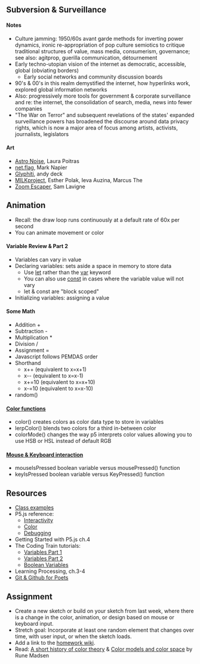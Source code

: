 ## Subversion & Surveillance

#### Notes

- Culture jamming: 1950/60s avant garde methods for inverting power dynamics, ironic re-appropriation of pop culture semiotics to critique traditional structures of value, mass media, consumerism, governance; see also: agitprop, guerilla communication, détournement
- Early techno-utopian vision of the internet as democratic, accessible, global (obviating borders)
  - Early social networks and community discussion boards
- 90's & 00's in this realm demystified the internet, how hyperlinks work, explored global information networks
- Also: progressively more tools for government & corporate surveillance and re: the internet, the consolidation of search, media, news into fewer companies
- "The War on Terror" and subsequent revelations of the states' expanded surveillance powers has broadened the discourse around data privacy rights, which is now a major area of focus among artists, activists, journalists, legislators

#### Art

- [Astro Noise](https://www.artsy.net/show/whitney-museum-of-american-art-1-laura-poitras-astro-noise?sort=partner_show_position), Laura Poitras
- [net.flag](https://www.guggenheim.org/artwork/10703), Mark Napier
- [Glyphiti](http://artcontext.net/glyphiti/docs/about.html), andy deck
- [MILKproject](https://www.polakvanbekkum.com/done/major-gps-projects/milk-project/), Esther Polak, Ieva Auzina, Marcus The
- [Zoom Escaper](https://lav.io/projects/zoom-escaper/), Sam Lavigne

## Animation

- Recall: the draw loop runs continuously at a default rate of 60x per second
- You can animate movement or color

#### Variable Review & Part 2

- Variables can vary in value
- Declaring variables: sets aside a space in memory to store data
  - Use [let](https://developer.mozilla.org/en-US/docs/Web/JavaScript/Reference/Statements/let) rather than the [var](https://developer.mozilla.org/en-US/docs/Web/JavaScript/Reference/Statements/let) keyword
  - You can also use [const](https://developer.mozilla.org/en-US/docs/Web/JavaScript/Reference/Statements/var) in cases where the variable value will not vary
  - let & const are "block scoped"
- Initializing variables: assigning a value

#### Some Math

- Addition +
- Subtraction -
- Multiplication \*
- Division /
- Assignment =
- Javascript follows PEMDAS order
- Shorthand
  - x++ (equivalent to x=x+1)
  - x-- (equivalent to x=x-1)
  - x+=10 (equivalent to x=x+10)
  - x-=10 (equivalent to x=x-10)
- random()

#### [Color functions](https://developer.mozilla.org/en-US/docs/Web/JavaScript/Reference/Statements/var)

- color() creates colors as color data type to store in variables
- lerpColor() blends two colors for a third in-between color
- colorMode() changes the way p5 interprets color values allowing you to use HSB or HSL instead of default RGB

#### [Mouse & Keyboard interaction](https://p5js.org/reference/#group-Events)

- mouseIsPressed boolean variable versus mousePressed() function
- keyIsPressed boolean variable versus KeyPressed() function

## Resources

- [Class examples](https://editor.p5js.org/jfunky/collections/oZNPWRLyJ)
- P5.js reference:
  - [Interactivity](https://p5js.org/learn/interactivity.html)
  - [Color](https://p5js.org/learn/color.html)
  - [Debugging](https://p5js.org/learn/debugging.html)
- Getting Started with P5.js ch.4
- The Coding Train tutorials:
  - [Variables Part 1](https://www.youtube.com/watch?v=RnS0YNuLfQQ)
  - [Variables Part 2](https://www.youtube.com/watch?v=Bn_B3T_Vbxs)
  - [Boolean Variables](https://www.youtube.com/watch?v=Rk-_syQluvc)
- Learning Processing, ch.3-4
- [Git & Github for Poets](https://www.youtube.com/playlist?list=PLRqwX-V7Uu6ZF9C0YMKuns9sLDzK6zoiV)

## Assignment

- Create a new sketch or build on your sketch from last week, where there is a change in the color, animation, or design based on mouse or keyboard input.
- Stretch goal: Incorporate at least one random element that changes over time, with user input, or when the sketch loads.
- Add a link to the [homework wiki](https://github.com/jfunky/diap-creativecomputing-fall2022/wiki/Homework).
- Read: [A short history of color theory](https://programmingdesignsystems.com/color/a-short-history-of-color-theory/index.html) & [Color models and color space](https://programmingdesignsystems.com/color/color-models-and-color-spaces/index.html) by Rune Madsen
